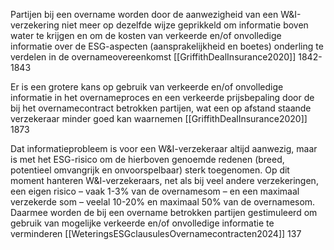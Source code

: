Partijen bij een overname worden door de aanwezigheid van een W&I-verzekering niet meer op dezelfde wijze geprikkeld om informatie boven water te krijgen en om de kosten van verkeerde en/of onvolledige informatie over de ESG-aspecten (aansprakelijkheid en boetes) onderling te verdelen in de overnameovereenkomst [[GriffithDealInsurance2020]] 1842-1843

Er is een grotere kans op gebruik van verkeerde en/of onvolledige informatie in het overnameproces en een verkeerde prijsbepaling door de bij het overnamecontract betrokken partijen, wat een op afstand staande verzekeraar minder goed kan waarnemen [[GriffithDealInsurance2020]] 1873

Dat informatieprobleem is voor een W&I-verzekeraar altijd aanwezig, maar is met het ESG-risico om de hierboven genoemde redenen (breed, potentieel omvangrijk en onvoorspelbaar) sterk toegenomen. Op dit moment hanteren W&I-verzekeraars, net als bij veel andere verzekeringen, een eigen risico – vaak 1-3% van de overnamesom – en een maximaal verzekerde som – veelal 10-20% en maximaal 50% van de overnamesom. Daarmee worden de bij een overname betrokken partijen gestimuleerd om gebruik van mogelijke verkeerde en/of onvolledige informatie te verminderen [[WeteringsESGclausulesOvernamecontracten2024]] 137